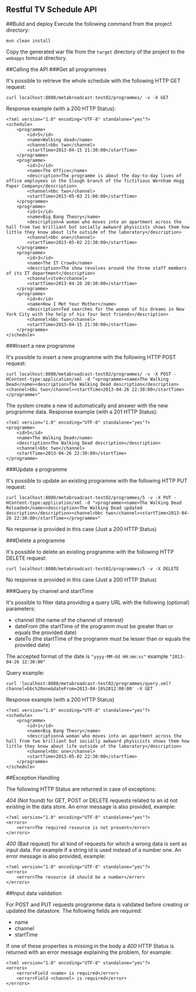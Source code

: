 Restful TV Schedule API
--------

##Build and deploy
Execute the following command from the project directory:

    mvn clean install

Copy the generated war file from the `target` directory of the project to the `webapps` tomcat directory.

##Calling the API
###Get all programmes

It's possible to retrieve the whole schedule with the following HTTP GET request:

    curl localhost:8080/metabroadcast-test02/programmes/ -v -X GET

Response example (with a 200 HTTP Status):

    <?xml version="1.0" encoding="UTF-8" standalone="yes"?>
    <schedule>
        <programme>
            <id>5</id>
            <name>Walking dead</name>
            <channel>bbc two</channel>
            <startTime>2013-04-15 21:30:00</startTime>
        </programme>
        <programme>
            <id>2</id>
            <name>The Office</name>
            <description>The programme is about the day-to-day lives of office employees in the Slough branch of the fictitious Wernham Hogg Paper Company</description>
            <channel>bbc two</channel>
            <startTime>2013-05-03 21:00:00</startTime>
        </programme>
        <programme>
            <id>1</id>
            <name>Big Bang Theory</name>
            <description>A woman who moves into an apartment across the hall from two brilliant but socially awkward physicists shows them how little they know about life outside of the laboratory</description>
            <channel>bbc one</channel>
            <startTime>2013-05-02 22:30:00</startTime>
        </programme>
        <programme>
            <id>3</id>
            <name>The IT Crowd</name>
            <description>The show revolves around the three staff members of its IT department</description>
            <channel>itv4</channel>
            <startTime>2013-04-26 20:30:00</startTime>
        </programme>
        <programme>
            <id>4</id>
            <name>How I Met Your Mother</name>
            <description>Ted searches for the woman of his dreams in New York City with the help of his four best friends</description>
            <channel>bbc two</channel>
            <startTime>2013-04-15 21:30:00</startTime>
        </programme>
    </schedule>

###Insert a new programme

It's possible to insert a new programme with the following HTTP POST request:

    curl localhost:8080/metabroadcast-test02/programmes/ -v -X POST -HContent-type:application/xml -d "<programme><name>The Walking Dead</name><description>The Walking Dead description</description><channel>bbc two</channel><startTime>2013-04-26 22:30:00</startTime></programme>"

The system create a new id automatically and answer with the new programme data.
Response example (with a 201 HTTP Status):

    <?xml version="1.0" encoding="UTF-8" standalone="yes"?>
    <programme>
        <id>5</id>
        <name>The Walking Dead</name>
        <description>The Walking Dead description</description>
        <channel>bbc two</channel>
        <startTime>2013-04-26 22:30:00</startTime>
    </programme>

###Update a programme

It's possible to update an existing programme with the following HTTP PUT request:

    curl localhost:8080/metabroadcast-test02/programmes/5 -v -X PUT -HContent-type:application/xml -d "<programme><name>The Walking Dead Reloaded</name><description>The Walking Dead updated description</description><channel>bbc two</channel><startTime>2013-04-26 22:30:00</startTime></programme>"

No response is provided in this case (Just a 200 HTTP Status)

###Delete a programme

It's possible to delete an existing programme with the following HTTP DELETE request:

    curl localhost:8080/metabroadcast-test02/programmes/5 -v -X DELETE

No response is provided in this case (Just a 200 HTTP Status)

###Query by channel and startTime

It's possible to filter data providing a query URL with the following (optional) parameters:

* channel (the name of the channel of interest)
* dateFrom (the startTime of the programm must be greater than or equals the provided date)
* dateTo (the startTime of the programm must be lesser than or equals the provided date)

The accepted format of the date is `"yyyy-MM-dd HH:mm:ss"` example `"2013-04-26 12:30:00"`

Query example:

    curl 'localhost:8080/metabroadcast-test02/programmes/query.xml?channel=bbc%20one&dateFrom=2013-04-16%2012:00:00' -X GET

Response example (with a 200 HTTP Status)

    <?xml version="1.0" encoding="UTF-8" standalone="yes"?>
    <schedule>
        <programme>
            <id>1</id>
            <name>Big Bang Theory</name>
            <description>A woman who moves into an apartment across the hall from two brilliant but socially awkward physicists shows them how little they know about life outside of the laboratory</description>
            <channel>bbc one</channel>
            <startTime>2013-05-02 22:30:00</startTime>
        </programme>
    </schedule>

##Exception Handling

The following HTTP Status are returned in case of exceptions:

*404* (Not found) for GET, POST or DELETE requests related to an id not existing in the data store.
An error message is also provided, example:

    <?xml version="1.0" encoding="UTF-8" standalone="yes"?>
    <errors>
        <error>The required resource is not present</error>
    </errors>

*400* (Bad request) for all kind of requests for which a wrong data is sent as input data. For example if a string id is used instead of a number one.
An error message is also provided, example:

    <?xml version="1.0" encoding="UTF-8" standalone="yes"?>
    <errors>
        <error>The resource id should be a number</error>
    </errors>

##Input data validation

For POST and PUT requests programme data is validated before creating or updated the datastore. The following fields are required:

* name
* channel
* startTime

If one of these properties is missing in the body a *400* HTTP Status is returned with an error message explaining the problem, for example:

    <?xml version="1.0" encoding="UTF-8" standalone="yes"?>
    <errors>
        <error>Field <name> is required</error>
        <error>Field <channel> is required</error>
    </errors>